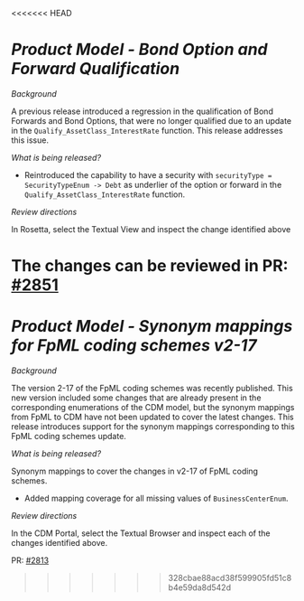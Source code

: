 <<<<<<< HEAD
# _Product Model - Bond Option and Forward Qualification_

_Background_

A previous release introduced a regression in the qualification of Bond Forwards and Bond Options, that were no longer qualified due to an update in the `Qualify_AssetClass_InterestRate` function. This release addresses this issue.

_What is being released?_

- Reintroduced the capability to have a security with `securityType = SecurityTypeEnum -> Debt` as underlier of the option or forward in the `Qualify_AssetClass_InterestRate` function.

_Review directions_

In Rosetta, select the Textual View and inspect the change identified above

The changes can be reviewed in PR: [#2851](https://github.com/finos/common-domain-model/pull/2851)
=======
# _Product Model - Synonym mappings for FpML coding schemes v2-17_

_Background_

The version 2-17 of the FpML coding schemes was recently published. This new version included some changes that are already present in the corresponding enumerations of the CDM model, but the synonym mappings from FpML to CDM have not been updated to cover the latest changes.
This release introduces support for the synonym mappings corresponding to this FpML coding schemes update.

_What is being released?_

Synonym mappings to cover the changes in v2-17 of FpML coding schemes.

- Added mapping coverage for all missing values of `BusinessCenterEnum`.

_Review directions_

In the CDM Portal, select the Textual Browser and inspect each of the changes identified above.

PR: [#2813](https://github.com/finos/common-domain-model/pull/2813)
>>>>>>> 328cbae88acd38f599905fd51c8b4e59da8d542d
